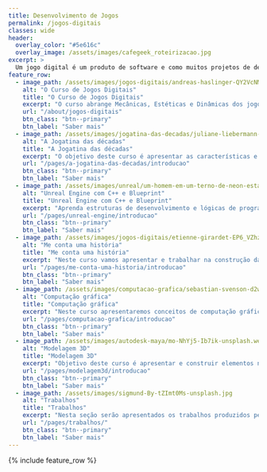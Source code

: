 ```yaml
---
title: Desenvolvimento de Jogos
permalink: /jogos-digitais
classes: wide
header:
  overlay_color: "#5e616c"
  overlay_image: /assets/images/cafegeek_roteirizacao.jpg
excerpt: >
  Um jogo digital é um produto de software e como muitos projetos de desenvolvimento envolve diversas áreas de conhecimento na sua construção
feature_row:
  - image_path: /assets/images/jogos-digitais/andreas-haslinger-QY2VcNMLX5o-unsplash.webp
    alt: "O Curso de Jogos Digitais"
    title: "O Curso de Jogos Digitais"
    excerpt: "O curso abrange Mecânicas, Estéticas e Dinâmicas dos jogos digitais, especificamente aprenda estruturas de desenvolvimento, roteirização ou narrativa e arte digital."
    url: "/about/jogos-digitais"
    btn_class: "btn--primary"
    btn_label: "Saber mais"
  - image_path: /assets/images/jogatina-das-decadas/juliane-liebermann-okBa2fFynvs-unsplash.webp
    alt: "A Jogatina das décadas"
    title: "A Jogatina das décadas"
    excerpt: "O objetivo deste curso é apresentar as características e elementos associados aos jogos eletrônicos."
    url: "/pages/a-jogatina-das-decadas/introducao"
    btn_class: "btn--primary"
    btn_label: "Saber mais"
  - image_path: /assets/images/unreal/um-homem-em-um-terno-de-neon-esta-sentado-em-uma-cadeira-com-um-letreiro-de-neon-que-diz-a-palavra.webp
    alt: "Unreal Engine com C++ e Blueprint"
    title: "Unreal Engine com C++ e Blueprint"
    excerpt: "Aprenda estruturas de desenvolvimento e lógicas de programação, utilizando Blueprints e C++."
    url: "/pages/unreal-engine/introducao"
    btn_class: "btn--primary"
    btn_label: "Saber mais"
  - image_path: /assets/images/jogos-digitais/etienne-girardet-EP6_VZhzXM8-unsplash.webp
    alt: "Me conta uma história"
    title: "Me conta uma história"
    excerpt: "Neste curso vamos apresentar e trabalhar na construção da narrativa de jogos e  seus personagens bem como a definição de tempo, mundo, objetivos e os capítulos da história."
    url: "/pages/me-conta-uma-historia/introducao"
    btn_class: "btn--primary"
    btn_label: "Saber mais"      
  - image_path: /assets/images/computacao-grafica/sebastian-svenson-d2w-_1LJioQ-unsplash.webp
    alt: "Computação gráfica"
    title: "Computação gráfica"
    excerpt: "Neste curso apresentaremos conceitos de computação gráfica aplicados na prática usando o Unreal Engine e o Autodesk Maya."
    url: "/pages/computacao-grafica/introducao"
    btn_class: "btn--primary"
    btn_label: "Saber mais"          
  - image_path: /assets/images/autodesk-maya/mo-NhYj5-Ib7ik-unsplash.webp
    alt: "Modelagem 3D"
    title: "Modelagem 3D"
    excerpt: "Objetivo deste curso é apresentar e construir elementos na ferramenta de modelagem artística 3D Autodesk Maya."
    url: "/pages/modelagem3d/introducao"
    btn_class: "btn--primary"
    btn_label: "Saber mais"              
  - image_path: /assets/images/sigmund-By-tZImt0Ms-unsplash.jpg
    alt: "Trabalhos"
    title: "Trabalhos"
    excerpt: "Nesta seção serão apresentados os trabalhos produzidos pelos acadêmicos de Jogos Digitais. ."
    url: "/pages/trabalhos/"
    btn_class: "btn--primary"
    btn_label: "Saber mais"                  
---
```


{% include feature_row %}
